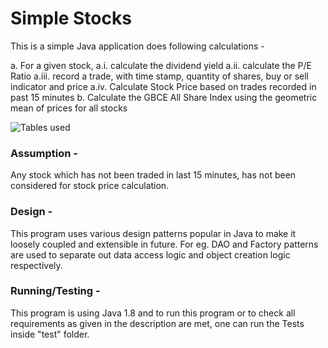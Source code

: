 # Simple Stocks

This is a simple Java application does following calculations - 

a. For a given stock, 
	a.i. calculate the dividend yield
	a.ii. calculate the P/E Ratio
	a.iii. record a trade, with time stamp, quantity of shares, buy or sell indicator and price
	a.iv. Calculate Stock Price based on trades recorded in past 15 minutes
b. Calculate the GBCE All Share Index using the geometric mean of prices for all stocks

![Tables used](https://github.com/arya610/SimpleStock/data_and_formula_tables.png "Tables")

### Assumption -

Any stock which has not been traded in last 15 minutes, has not been considered for stock price calculation.

### Design -

This program uses various design patterns popular in Java to make it loosely coupled and extensible in future. For eg. DAO and Factory patterns are used
to separate out data access logic and object creation logic respectively.

### Running/Testing -
This program is using Java 1.8 and to run this program or to check all requirements as given in the description are met, one can run the Tests inside "test" folder.

